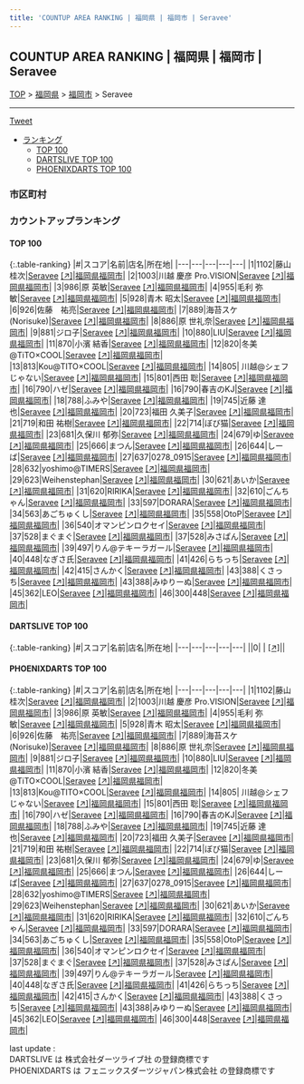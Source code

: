 ```yaml
---
title: 'COUNTUP AREA RANKING | 福岡県 | 福岡市 | Seravee'
---
```

## COUNTUP AREA RANKING | 福岡県 | 福岡市 | Seravee

[TOP](/darts/rank/) > [福岡県](/darts/rank/福岡県/) > [福岡市](/darts/rank/福岡県/福岡市/) > Seravee

___

<a href="https://twitter.com/share?ref_src=twsrc%5Etfw" data-text="COUNTUP AREA RANKING | 福岡県福岡市Seravee" class="twitter-share-button" data-hashtags="DARTSLIVE,PHOENIXDARTS,darts,ダーツ" data-show-count="false">Tweet</a>

* [ランキング](#カウントアップランキング)
    * [TOP 100](#top-100)
    * [DARTSLIVE TOP 100](#dartslive-top-100)
    * [PHOENIXDARTS TOP 100](#phoenixdarts-top-100)

### 市区町村

<ul>

</ul>

### カウントアップランキング

#### TOP 100



{:.table-ranking}
|#|スコア|名前|店名|所在地|
|---|---|---|---|---|
|1|1102|<span class="rank-name-pd">藤山　桂次</span>|<a href="/darts/rank/shops/87501.html">Seravee</a> <a href="https://vs.phoenixdarts.com/jp/shop/shopDetailInfo/s_87501?s_seq=87501">[↗]</a>|<a href="/darts/rank/福岡県/福岡市">福岡県福岡市</a>|
|2|1003|<span class="rank-name-pd">川越 慶彦 Pro.VISION</span>|<a href="/darts/rank/shops/87501.html">Seravee</a> <a href="https://vs.phoenixdarts.com/jp/shop/shopDetailInfo/s_87501?s_seq=87501">[↗]</a>|<a href="/darts/rank/福岡県/福岡市">福岡県福岡市</a>|
|3|986|<span class="rank-name-pd"><span class="pro-icon-pd"></span>原 英敏</span>|<a href="/darts/rank/shops/87501.html">Seravee</a> <a href="https://vs.phoenixdarts.com/jp/shop/shopDetailInfo/s_87501?s_seq=87501">[↗]</a>|<a href="/darts/rank/福岡県/福岡市">福岡県福岡市</a>|
|4|955|<span class="rank-name-pd">毛利 弥敏</span>|<a href="/darts/rank/shops/87501.html">Seravee</a> <a href="https://vs.phoenixdarts.com/jp/shop/shopDetailInfo/s_87501?s_seq=87501">[↗]</a>|<a href="/darts/rank/福岡県/福岡市">福岡県福岡市</a>|
|5|928|<span class="rank-name-pd">青木 昭太</span>|<a href="/darts/rank/shops/87501.html">Seravee</a> <a href="https://vs.phoenixdarts.com/jp/shop/shopDetailInfo/s_87501?s_seq=87501">[↗]</a>|<a href="/darts/rank/福岡県/福岡市">福岡県福岡市</a>|
|6|926|<span class="rank-name-pd">佐藤　祐亮</span>|<a href="/darts/rank/shops/87501.html">Seravee</a> <a href="https://vs.phoenixdarts.com/jp/shop/shopDetailInfo/s_87501?s_seq=87501">[↗]</a>|<a href="/darts/rank/福岡県/福岡市">福岡県福岡市</a>|
|7|889|<span class="rank-name-pd">海苔スケ(Norisuke)</span>|<a href="/darts/rank/shops/87501.html">Seravee</a> <a href="https://vs.phoenixdarts.com/jp/shop/shopDetailInfo/s_87501?s_seq=87501">[↗]</a>|<a href="/darts/rank/福岡県/福岡市">福岡県福岡市</a>|
|8|886|<span class="rank-name-pd">原 世礼奈</span>|<a href="/darts/rank/shops/87501.html">Seravee</a> <a href="https://vs.phoenixdarts.com/jp/shop/shopDetailInfo/s_87501?s_seq=87501">[↗]</a>|<a href="/darts/rank/福岡県/福岡市">福岡県福岡市</a>|
|9|881|<span class="rank-name-pd">ジロ子</span>|<a href="/darts/rank/shops/87501.html">Seravee</a> <a href="https://vs.phoenixdarts.com/jp/shop/shopDetailInfo/s_87501?s_seq=87501">[↗]</a>|<a href="/darts/rank/福岡県/福岡市">福岡県福岡市</a>|
|10|880|<span class="rank-name-pd">LIU</span>|<a href="/darts/rank/shops/87501.html">Seravee</a> <a href="https://vs.phoenixdarts.com/jp/shop/shopDetailInfo/s_87501?s_seq=87501">[↗]</a>|<a href="/darts/rank/福岡県/福岡市">福岡県福岡市</a>|
|11|870|<span class="rank-name-pd"><span class="pro-icon-pd"></span>小濱 結香</span>|<a href="/darts/rank/shops/87501.html">Seravee</a> <a href="https://vs.phoenixdarts.com/jp/shop/shopDetailInfo/s_87501?s_seq=87501">[↗]</a>|<a href="/darts/rank/福岡県/福岡市">福岡県福岡市</a>|
|12|820|<span class="rank-name-pd">冬美@TiTO×COOL</span>|<a href="/darts/rank/shops/87501.html">Seravee</a> <a href="https://vs.phoenixdarts.com/jp/shop/shopDetailInfo/s_87501?s_seq=87501">[↗]</a>|<a href="/darts/rank/福岡県/福岡市">福岡県福岡市</a>|
|13|813|<span class="rank-name-pd">Kou@TITO‪‪‪‪‬×COOL</span>|<a href="/darts/rank/shops/87501.html">Seravee</a> <a href="https://vs.phoenixdarts.com/jp/shop/shopDetailInfo/s_87501?s_seq=87501">[↗]</a>|<a href="/darts/rank/福岡県/福岡市">福岡県福岡市</a>|
|14|805|<span class="rank-name-pd"> 川越@シェフじゃない</span>|<a href="/darts/rank/shops/87501.html">Seravee</a> <a href="https://vs.phoenixdarts.com/jp/shop/shopDetailInfo/s_87501?s_seq=87501">[↗]</a>|<a href="/darts/rank/福岡県/福岡市">福岡県福岡市</a>|
|15|801|<span class="rank-name-pd"><span class="pro-icon-pd"></span>西田 聡</span>|<a href="/darts/rank/shops/87501.html">Seravee</a> <a href="https://vs.phoenixdarts.com/jp/shop/shopDetailInfo/s_87501?s_seq=87501">[↗]</a>|<a href="/darts/rank/福岡県/福岡市">福岡県福岡市</a>|
|16|790|<span class="rank-name-pd">ハゼ</span>|<a href="/darts/rank/shops/87501.html">Seravee</a> <a href="https://vs.phoenixdarts.com/jp/shop/shopDetailInfo/s_87501?s_seq=87501">[↗]</a>|<a href="/darts/rank/福岡県/福岡市">福岡県福岡市</a>|
|16|790|<span class="rank-name-pd">春吉のKJ</span>|<a href="/darts/rank/shops/87501.html">Seravee</a> <a href="https://vs.phoenixdarts.com/jp/shop/shopDetailInfo/s_87501?s_seq=87501">[↗]</a>|<a href="/darts/rank/福岡県/福岡市">福岡県福岡市</a>|
|18|788|<span class="rank-name-pd">ふみや</span>|<a href="/darts/rank/shops/87501.html">Seravee</a> <a href="https://vs.phoenixdarts.com/jp/shop/shopDetailInfo/s_87501?s_seq=87501">[↗]</a>|<a href="/darts/rank/福岡県/福岡市">福岡県福岡市</a>|
|19|745|<span class="rank-name-pd"><span class="pro-icon-pd"></span>近藤 達也</span>|<a href="/darts/rank/shops/87501.html">Seravee</a> <a href="https://vs.phoenixdarts.com/jp/shop/shopDetailInfo/s_87501?s_seq=87501">[↗]</a>|<a href="/darts/rank/福岡県/福岡市">福岡県福岡市</a>|
|20|723|<span class="rank-name-pd"><span class="pro-icon-pd"></span>福田 久美子</span>|<a href="/darts/rank/shops/87501.html">Seravee</a> <a href="https://vs.phoenixdarts.com/jp/shop/shopDetailInfo/s_87501?s_seq=87501">[↗]</a>|<a href="/darts/rank/福岡県/福岡市">福岡県福岡市</a>|
|21|719|<span class="rank-name-pd"><span class="pro-icon-pd"></span>和田 祐樹</span>|<a href="/darts/rank/shops/87501.html">Seravee</a> <a href="https://vs.phoenixdarts.com/jp/shop/shopDetailInfo/s_87501?s_seq=87501">[↗]</a>|<a href="/darts/rank/福岡県/福岡市">福岡県福岡市</a>|
|22|714|<span class="rank-name-pd">ぼび猫</span>|<a href="/darts/rank/shops/87501.html">Seravee</a> <a href="https://vs.phoenixdarts.com/jp/shop/shopDetailInfo/s_87501?s_seq=87501">[↗]</a>|<a href="/darts/rank/福岡県/福岡市">福岡県福岡市</a>|
|23|681|<span class="rank-name-pd">久保川 郁弥</span>|<a href="/darts/rank/shops/87501.html">Seravee</a> <a href="https://vs.phoenixdarts.com/jp/shop/shopDetailInfo/s_87501?s_seq=87501">[↗]</a>|<a href="/darts/rank/福岡県/福岡市">福岡県福岡市</a>|
|24|679|<span class="rank-name-pd">ゆ</span>|<a href="/darts/rank/shops/87501.html">Seravee</a> <a href="https://vs.phoenixdarts.com/jp/shop/shopDetailInfo/s_87501?s_seq=87501">[↗]</a>|<a href="/darts/rank/福岡県/福岡市">福岡県福岡市</a>|
|25|666|<span class="rank-name-pd">まつん</span>|<a href="/darts/rank/shops/87501.html">Seravee</a> <a href="https://vs.phoenixdarts.com/jp/shop/shopDetailInfo/s_87501?s_seq=87501">[↗]</a>|<a href="/darts/rank/福岡県/福岡市">福岡県福岡市</a>|
|26|644|<span class="rank-name-pd">しーば</span>|<a href="/darts/rank/shops/87501.html">Seravee</a> <a href="https://vs.phoenixdarts.com/jp/shop/shopDetailInfo/s_87501?s_seq=87501">[↗]</a>|<a href="/darts/rank/福岡県/福岡市">福岡県福岡市</a>|
|27|637|<span class="rank-name-pd">0278_0915</span>|<a href="/darts/rank/shops/87501.html">Seravee</a> <a href="https://vs.phoenixdarts.com/jp/shop/shopDetailInfo/s_87501?s_seq=87501">[↗]</a>|<a href="/darts/rank/福岡県/福岡市">福岡県福岡市</a>|
|28|632|<span class="rank-name-pd">yoshimo@TIMERS</span>|<a href="/darts/rank/shops/87501.html">Seravee</a> <a href="https://vs.phoenixdarts.com/jp/shop/shopDetailInfo/s_87501?s_seq=87501">[↗]</a>|<a href="/darts/rank/福岡県/福岡市">福岡県福岡市</a>|
|29|623|<span class="rank-name-pd">Weihenstephan</span>|<a href="/darts/rank/shops/87501.html">Seravee</a> <a href="https://vs.phoenixdarts.com/jp/shop/shopDetailInfo/s_87501?s_seq=87501">[↗]</a>|<a href="/darts/rank/福岡県/福岡市">福岡県福岡市</a>|
|30|621|<span class="rank-name-pd">あいか</span>|<a href="/darts/rank/shops/87501.html">Seravee</a> <a href="https://vs.phoenixdarts.com/jp/shop/shopDetailInfo/s_87501?s_seq=87501">[↗]</a>|<a href="/darts/rank/福岡県/福岡市">福岡県福岡市</a>|
|31|620|<span class="rank-name-pd">RIRIKA</span>|<a href="/darts/rank/shops/87501.html">Seravee</a> <a href="https://vs.phoenixdarts.com/jp/shop/shopDetailInfo/s_87501?s_seq=87501">[↗]</a>|<a href="/darts/rank/福岡県/福岡市">福岡県福岡市</a>|
|32|610|<span class="rank-name-pd">ごんちゃん</span>|<a href="/darts/rank/shops/87501.html">Seravee</a> <a href="https://vs.phoenixdarts.com/jp/shop/shopDetailInfo/s_87501?s_seq=87501">[↗]</a>|<a href="/darts/rank/福岡県/福岡市">福岡県福岡市</a>|
|33|597|<span class="rank-name-pd">DORARA</span>|<a href="/darts/rank/shops/87501.html">Seravee</a> <a href="https://vs.phoenixdarts.com/jp/shop/shopDetailInfo/s_87501?s_seq=87501">[↗]</a>|<a href="/darts/rank/福岡県/福岡市">福岡県福岡市</a>|
|34|563|<span class="rank-name-pd">あごちゅくし</span>|<a href="/darts/rank/shops/87501.html">Seravee</a> <a href="https://vs.phoenixdarts.com/jp/shop/shopDetailInfo/s_87501?s_seq=87501">[↗]</a>|<a href="/darts/rank/福岡県/福岡市">福岡県福岡市</a>|
|35|558|<span class="rank-name-pd">OtoP</span>|<a href="/darts/rank/shops/87501.html">Seravee</a> <a href="https://vs.phoenixdarts.com/jp/shop/shopDetailInfo/s_87501?s_seq=87501">[↗]</a>|<a href="/darts/rank/福岡県/福岡市">福岡県福岡市</a>|
|36|540|<span class="rank-name-pd">オマンピンロクセイ</span>|<a href="/darts/rank/shops/87501.html">Seravee</a> <a href="https://vs.phoenixdarts.com/jp/shop/shopDetailInfo/s_87501?s_seq=87501">[↗]</a>|<a href="/darts/rank/福岡県/福岡市">福岡県福岡市</a>|
|37|528|<span class="rank-name-pd">まぐまぐ</span>|<a href="/darts/rank/shops/87501.html">Seravee</a> <a href="https://vs.phoenixdarts.com/jp/shop/shopDetailInfo/s_87501?s_seq=87501">[↗]</a>|<a href="/darts/rank/福岡県/福岡市">福岡県福岡市</a>|
|37|528|<span class="rank-name-pd">みさぱん</span>|<a href="/darts/rank/shops/87501.html">Seravee</a> <a href="https://vs.phoenixdarts.com/jp/shop/shopDetailInfo/s_87501?s_seq=87501">[↗]</a>|<a href="/darts/rank/福岡県/福岡市">福岡県福岡市</a>|
|39|497|<span class="rank-name-pd">りん@テキーラガール</span>|<a href="/darts/rank/shops/87501.html">Seravee</a> <a href="https://vs.phoenixdarts.com/jp/shop/shopDetailInfo/s_87501?s_seq=87501">[↗]</a>|<a href="/darts/rank/福岡県/福岡市">福岡県福岡市</a>|
|40|448|<span class="rank-name-pd">なぎさ氏</span>|<a href="/darts/rank/shops/87501.html">Seravee</a> <a href="https://vs.phoenixdarts.com/jp/shop/shopDetailInfo/s_87501?s_seq=87501">[↗]</a>|<a href="/darts/rank/福岡県/福岡市">福岡県福岡市</a>|
|41|426|<span class="rank-name-pd">らちっち</span>|<a href="/darts/rank/shops/87501.html">Seravee</a> <a href="https://vs.phoenixdarts.com/jp/shop/shopDetailInfo/s_87501?s_seq=87501">[↗]</a>|<a href="/darts/rank/福岡県/福岡市">福岡県福岡市</a>|
|42|415|<span class="rank-name-pd">さんかく</span>|<a href="/darts/rank/shops/87501.html">Seravee</a> <a href="https://vs.phoenixdarts.com/jp/shop/shopDetailInfo/s_87501?s_seq=87501">[↗]</a>|<a href="/darts/rank/福岡県/福岡市">福岡県福岡市</a>|
|43|388|<span class="rank-name-pd">くさっち</span>|<a href="/darts/rank/shops/87501.html">Seravee</a> <a href="https://vs.phoenixdarts.com/jp/shop/shopDetailInfo/s_87501?s_seq=87501">[↗]</a>|<a href="/darts/rank/福岡県/福岡市">福岡県福岡市</a>|
|43|388|<span class="rank-name-pd">みゆりーぬ</span>|<a href="/darts/rank/shops/87501.html">Seravee</a> <a href="https://vs.phoenixdarts.com/jp/shop/shopDetailInfo/s_87501?s_seq=87501">[↗]</a>|<a href="/darts/rank/福岡県/福岡市">福岡県福岡市</a>|
|45|362|<span class="rank-name-pd">LEO</span>|<a href="/darts/rank/shops/87501.html">Seravee</a> <a href="https://vs.phoenixdarts.com/jp/shop/shopDetailInfo/s_87501?s_seq=87501">[↗]</a>|<a href="/darts/rank/福岡県/福岡市">福岡県福岡市</a>|
|46|300|<span class="rank-name-pd">448</span>|<a href="/darts/rank/shops/87501.html">Seravee</a> <a href="https://vs.phoenixdarts.com/jp/shop/shopDetailInfo/s_87501?s_seq=87501">[↗]</a>|<a href="/darts/rank/福岡県/福岡市">福岡県福岡市</a>|


#### DARTSLIVE TOP 100



{:.table-ranking}
|#|スコア|名前|店名|所在地|
|---|---|---|---|---|
||0|<span class="rank-name-dl"> </span>|<a href="/darts/rank/shops/.html"></a> <a href="">[↗]</a>|<a href="/darts/rank//"></a>|


#### PHOENIXDARTS TOP 100



{:.table-ranking}
|#|スコア|名前|店名|所在地|
|---|---|---|---|---|
|1|1102|<span class="rank-name-pd">藤山　桂次</span>|<a href="/darts/rank/shops/87501.html">Seravee</a> <a href="https://vs.phoenixdarts.com/jp/shop/shopDetailInfo/s_87501?s_seq=87501">[↗]</a>|<a href="/darts/rank/福岡県/福岡市">福岡県福岡市</a>|
|2|1003|<span class="rank-name-pd">川越 慶彦 Pro.VISION</span>|<a href="/darts/rank/shops/87501.html">Seravee</a> <a href="https://vs.phoenixdarts.com/jp/shop/shopDetailInfo/s_87501?s_seq=87501">[↗]</a>|<a href="/darts/rank/福岡県/福岡市">福岡県福岡市</a>|
|3|986|<span class="rank-name-pd"><span class="pro-icon-pd"></span>原 英敏</span>|<a href="/darts/rank/shops/87501.html">Seravee</a> <a href="https://vs.phoenixdarts.com/jp/shop/shopDetailInfo/s_87501?s_seq=87501">[↗]</a>|<a href="/darts/rank/福岡県/福岡市">福岡県福岡市</a>|
|4|955|<span class="rank-name-pd">毛利 弥敏</span>|<a href="/darts/rank/shops/87501.html">Seravee</a> <a href="https://vs.phoenixdarts.com/jp/shop/shopDetailInfo/s_87501?s_seq=87501">[↗]</a>|<a href="/darts/rank/福岡県/福岡市">福岡県福岡市</a>|
|5|928|<span class="rank-name-pd">青木 昭太</span>|<a href="/darts/rank/shops/87501.html">Seravee</a> <a href="https://vs.phoenixdarts.com/jp/shop/shopDetailInfo/s_87501?s_seq=87501">[↗]</a>|<a href="/darts/rank/福岡県/福岡市">福岡県福岡市</a>|
|6|926|<span class="rank-name-pd">佐藤　祐亮</span>|<a href="/darts/rank/shops/87501.html">Seravee</a> <a href="https://vs.phoenixdarts.com/jp/shop/shopDetailInfo/s_87501?s_seq=87501">[↗]</a>|<a href="/darts/rank/福岡県/福岡市">福岡県福岡市</a>|
|7|889|<span class="rank-name-pd">海苔スケ(Norisuke)</span>|<a href="/darts/rank/shops/87501.html">Seravee</a> <a href="https://vs.phoenixdarts.com/jp/shop/shopDetailInfo/s_87501?s_seq=87501">[↗]</a>|<a href="/darts/rank/福岡県/福岡市">福岡県福岡市</a>|
|8|886|<span class="rank-name-pd">原 世礼奈</span>|<a href="/darts/rank/shops/87501.html">Seravee</a> <a href="https://vs.phoenixdarts.com/jp/shop/shopDetailInfo/s_87501?s_seq=87501">[↗]</a>|<a href="/darts/rank/福岡県/福岡市">福岡県福岡市</a>|
|9|881|<span class="rank-name-pd">ジロ子</span>|<a href="/darts/rank/shops/87501.html">Seravee</a> <a href="https://vs.phoenixdarts.com/jp/shop/shopDetailInfo/s_87501?s_seq=87501">[↗]</a>|<a href="/darts/rank/福岡県/福岡市">福岡県福岡市</a>|
|10|880|<span class="rank-name-pd">LIU</span>|<a href="/darts/rank/shops/87501.html">Seravee</a> <a href="https://vs.phoenixdarts.com/jp/shop/shopDetailInfo/s_87501?s_seq=87501">[↗]</a>|<a href="/darts/rank/福岡県/福岡市">福岡県福岡市</a>|
|11|870|<span class="rank-name-pd"><span class="pro-icon-pd"></span>小濱 結香</span>|<a href="/darts/rank/shops/87501.html">Seravee</a> <a href="https://vs.phoenixdarts.com/jp/shop/shopDetailInfo/s_87501?s_seq=87501">[↗]</a>|<a href="/darts/rank/福岡県/福岡市">福岡県福岡市</a>|
|12|820|<span class="rank-name-pd">冬美@TiTO×COOL</span>|<a href="/darts/rank/shops/87501.html">Seravee</a> <a href="https://vs.phoenixdarts.com/jp/shop/shopDetailInfo/s_87501?s_seq=87501">[↗]</a>|<a href="/darts/rank/福岡県/福岡市">福岡県福岡市</a>|
|13|813|<span class="rank-name-pd">Kou@TITO‪‪‪‪‬×COOL</span>|<a href="/darts/rank/shops/87501.html">Seravee</a> <a href="https://vs.phoenixdarts.com/jp/shop/shopDetailInfo/s_87501?s_seq=87501">[↗]</a>|<a href="/darts/rank/福岡県/福岡市">福岡県福岡市</a>|
|14|805|<span class="rank-name-pd"> 川越@シェフじゃない</span>|<a href="/darts/rank/shops/87501.html">Seravee</a> <a href="https://vs.phoenixdarts.com/jp/shop/shopDetailInfo/s_87501?s_seq=87501">[↗]</a>|<a href="/darts/rank/福岡県/福岡市">福岡県福岡市</a>|
|15|801|<span class="rank-name-pd"><span class="pro-icon-pd"></span>西田 聡</span>|<a href="/darts/rank/shops/87501.html">Seravee</a> <a href="https://vs.phoenixdarts.com/jp/shop/shopDetailInfo/s_87501?s_seq=87501">[↗]</a>|<a href="/darts/rank/福岡県/福岡市">福岡県福岡市</a>|
|16|790|<span class="rank-name-pd">ハゼ</span>|<a href="/darts/rank/shops/87501.html">Seravee</a> <a href="https://vs.phoenixdarts.com/jp/shop/shopDetailInfo/s_87501?s_seq=87501">[↗]</a>|<a href="/darts/rank/福岡県/福岡市">福岡県福岡市</a>|
|16|790|<span class="rank-name-pd">春吉のKJ</span>|<a href="/darts/rank/shops/87501.html">Seravee</a> <a href="https://vs.phoenixdarts.com/jp/shop/shopDetailInfo/s_87501?s_seq=87501">[↗]</a>|<a href="/darts/rank/福岡県/福岡市">福岡県福岡市</a>|
|18|788|<span class="rank-name-pd">ふみや</span>|<a href="/darts/rank/shops/87501.html">Seravee</a> <a href="https://vs.phoenixdarts.com/jp/shop/shopDetailInfo/s_87501?s_seq=87501">[↗]</a>|<a href="/darts/rank/福岡県/福岡市">福岡県福岡市</a>|
|19|745|<span class="rank-name-pd"><span class="pro-icon-pd"></span>近藤 達也</span>|<a href="/darts/rank/shops/87501.html">Seravee</a> <a href="https://vs.phoenixdarts.com/jp/shop/shopDetailInfo/s_87501?s_seq=87501">[↗]</a>|<a href="/darts/rank/福岡県/福岡市">福岡県福岡市</a>|
|20|723|<span class="rank-name-pd"><span class="pro-icon-pd"></span>福田 久美子</span>|<a href="/darts/rank/shops/87501.html">Seravee</a> <a href="https://vs.phoenixdarts.com/jp/shop/shopDetailInfo/s_87501?s_seq=87501">[↗]</a>|<a href="/darts/rank/福岡県/福岡市">福岡県福岡市</a>|
|21|719|<span class="rank-name-pd"><span class="pro-icon-pd"></span>和田 祐樹</span>|<a href="/darts/rank/shops/87501.html">Seravee</a> <a href="https://vs.phoenixdarts.com/jp/shop/shopDetailInfo/s_87501?s_seq=87501">[↗]</a>|<a href="/darts/rank/福岡県/福岡市">福岡県福岡市</a>|
|22|714|<span class="rank-name-pd">ぼび猫</span>|<a href="/darts/rank/shops/87501.html">Seravee</a> <a href="https://vs.phoenixdarts.com/jp/shop/shopDetailInfo/s_87501?s_seq=87501">[↗]</a>|<a href="/darts/rank/福岡県/福岡市">福岡県福岡市</a>|
|23|681|<span class="rank-name-pd">久保川 郁弥</span>|<a href="/darts/rank/shops/87501.html">Seravee</a> <a href="https://vs.phoenixdarts.com/jp/shop/shopDetailInfo/s_87501?s_seq=87501">[↗]</a>|<a href="/darts/rank/福岡県/福岡市">福岡県福岡市</a>|
|24|679|<span class="rank-name-pd">ゆ</span>|<a href="/darts/rank/shops/87501.html">Seravee</a> <a href="https://vs.phoenixdarts.com/jp/shop/shopDetailInfo/s_87501?s_seq=87501">[↗]</a>|<a href="/darts/rank/福岡県/福岡市">福岡県福岡市</a>|
|25|666|<span class="rank-name-pd">まつん</span>|<a href="/darts/rank/shops/87501.html">Seravee</a> <a href="https://vs.phoenixdarts.com/jp/shop/shopDetailInfo/s_87501?s_seq=87501">[↗]</a>|<a href="/darts/rank/福岡県/福岡市">福岡県福岡市</a>|
|26|644|<span class="rank-name-pd">しーば</span>|<a href="/darts/rank/shops/87501.html">Seravee</a> <a href="https://vs.phoenixdarts.com/jp/shop/shopDetailInfo/s_87501?s_seq=87501">[↗]</a>|<a href="/darts/rank/福岡県/福岡市">福岡県福岡市</a>|
|27|637|<span class="rank-name-pd">0278_0915</span>|<a href="/darts/rank/shops/87501.html">Seravee</a> <a href="https://vs.phoenixdarts.com/jp/shop/shopDetailInfo/s_87501?s_seq=87501">[↗]</a>|<a href="/darts/rank/福岡県/福岡市">福岡県福岡市</a>|
|28|632|<span class="rank-name-pd">yoshimo@TIMERS</span>|<a href="/darts/rank/shops/87501.html">Seravee</a> <a href="https://vs.phoenixdarts.com/jp/shop/shopDetailInfo/s_87501?s_seq=87501">[↗]</a>|<a href="/darts/rank/福岡県/福岡市">福岡県福岡市</a>|
|29|623|<span class="rank-name-pd">Weihenstephan</span>|<a href="/darts/rank/shops/87501.html">Seravee</a> <a href="https://vs.phoenixdarts.com/jp/shop/shopDetailInfo/s_87501?s_seq=87501">[↗]</a>|<a href="/darts/rank/福岡県/福岡市">福岡県福岡市</a>|
|30|621|<span class="rank-name-pd">あいか</span>|<a href="/darts/rank/shops/87501.html">Seravee</a> <a href="https://vs.phoenixdarts.com/jp/shop/shopDetailInfo/s_87501?s_seq=87501">[↗]</a>|<a href="/darts/rank/福岡県/福岡市">福岡県福岡市</a>|
|31|620|<span class="rank-name-pd">RIRIKA</span>|<a href="/darts/rank/shops/87501.html">Seravee</a> <a href="https://vs.phoenixdarts.com/jp/shop/shopDetailInfo/s_87501?s_seq=87501">[↗]</a>|<a href="/darts/rank/福岡県/福岡市">福岡県福岡市</a>|
|32|610|<span class="rank-name-pd">ごんちゃん</span>|<a href="/darts/rank/shops/87501.html">Seravee</a> <a href="https://vs.phoenixdarts.com/jp/shop/shopDetailInfo/s_87501?s_seq=87501">[↗]</a>|<a href="/darts/rank/福岡県/福岡市">福岡県福岡市</a>|
|33|597|<span class="rank-name-pd">DORARA</span>|<a href="/darts/rank/shops/87501.html">Seravee</a> <a href="https://vs.phoenixdarts.com/jp/shop/shopDetailInfo/s_87501?s_seq=87501">[↗]</a>|<a href="/darts/rank/福岡県/福岡市">福岡県福岡市</a>|
|34|563|<span class="rank-name-pd">あごちゅくし</span>|<a href="/darts/rank/shops/87501.html">Seravee</a> <a href="https://vs.phoenixdarts.com/jp/shop/shopDetailInfo/s_87501?s_seq=87501">[↗]</a>|<a href="/darts/rank/福岡県/福岡市">福岡県福岡市</a>|
|35|558|<span class="rank-name-pd">OtoP</span>|<a href="/darts/rank/shops/87501.html">Seravee</a> <a href="https://vs.phoenixdarts.com/jp/shop/shopDetailInfo/s_87501?s_seq=87501">[↗]</a>|<a href="/darts/rank/福岡県/福岡市">福岡県福岡市</a>|
|36|540|<span class="rank-name-pd">オマンピンロクセイ</span>|<a href="/darts/rank/shops/87501.html">Seravee</a> <a href="https://vs.phoenixdarts.com/jp/shop/shopDetailInfo/s_87501?s_seq=87501">[↗]</a>|<a href="/darts/rank/福岡県/福岡市">福岡県福岡市</a>|
|37|528|<span class="rank-name-pd">まぐまぐ</span>|<a href="/darts/rank/shops/87501.html">Seravee</a> <a href="https://vs.phoenixdarts.com/jp/shop/shopDetailInfo/s_87501?s_seq=87501">[↗]</a>|<a href="/darts/rank/福岡県/福岡市">福岡県福岡市</a>|
|37|528|<span class="rank-name-pd">みさぱん</span>|<a href="/darts/rank/shops/87501.html">Seravee</a> <a href="https://vs.phoenixdarts.com/jp/shop/shopDetailInfo/s_87501?s_seq=87501">[↗]</a>|<a href="/darts/rank/福岡県/福岡市">福岡県福岡市</a>|
|39|497|<span class="rank-name-pd">りん@テキーラガール</span>|<a href="/darts/rank/shops/87501.html">Seravee</a> <a href="https://vs.phoenixdarts.com/jp/shop/shopDetailInfo/s_87501?s_seq=87501">[↗]</a>|<a href="/darts/rank/福岡県/福岡市">福岡県福岡市</a>|
|40|448|<span class="rank-name-pd">なぎさ氏</span>|<a href="/darts/rank/shops/87501.html">Seravee</a> <a href="https://vs.phoenixdarts.com/jp/shop/shopDetailInfo/s_87501?s_seq=87501">[↗]</a>|<a href="/darts/rank/福岡県/福岡市">福岡県福岡市</a>|
|41|426|<span class="rank-name-pd">らちっち</span>|<a href="/darts/rank/shops/87501.html">Seravee</a> <a href="https://vs.phoenixdarts.com/jp/shop/shopDetailInfo/s_87501?s_seq=87501">[↗]</a>|<a href="/darts/rank/福岡県/福岡市">福岡県福岡市</a>|
|42|415|<span class="rank-name-pd">さんかく</span>|<a href="/darts/rank/shops/87501.html">Seravee</a> <a href="https://vs.phoenixdarts.com/jp/shop/shopDetailInfo/s_87501?s_seq=87501">[↗]</a>|<a href="/darts/rank/福岡県/福岡市">福岡県福岡市</a>|
|43|388|<span class="rank-name-pd">くさっち</span>|<a href="/darts/rank/shops/87501.html">Seravee</a> <a href="https://vs.phoenixdarts.com/jp/shop/shopDetailInfo/s_87501?s_seq=87501">[↗]</a>|<a href="/darts/rank/福岡県/福岡市">福岡県福岡市</a>|
|43|388|<span class="rank-name-pd">みゆりーぬ</span>|<a href="/darts/rank/shops/87501.html">Seravee</a> <a href="https://vs.phoenixdarts.com/jp/shop/shopDetailInfo/s_87501?s_seq=87501">[↗]</a>|<a href="/darts/rank/福岡県/福岡市">福岡県福岡市</a>|
|45|362|<span class="rank-name-pd">LEO</span>|<a href="/darts/rank/shops/87501.html">Seravee</a> <a href="https://vs.phoenixdarts.com/jp/shop/shopDetailInfo/s_87501?s_seq=87501">[↗]</a>|<a href="/darts/rank/福岡県/福岡市">福岡県福岡市</a>|
|46|300|<span class="rank-name-pd">448</span>|<a href="/darts/rank/shops/87501.html">Seravee</a> <a href="https://vs.phoenixdarts.com/jp/shop/shopDetailInfo/s_87501?s_seq=87501">[↗]</a>|<a href="/darts/rank/福岡県/福岡市">福岡県福岡市</a>|


<div class="footer border-top border-gray-light mt-5 pt-3 text-right text-gray">
    last update : <span style="font-weight: italic" id="foot_last_modified"></span><br />
    DARTSLIVE は 株式会社ダーツライブ社 の登録商標です<br />
    PHOENIXDARTS は フェニックスダーツジャパン株式会社 の登録商標です<br />
</div>

<script src="https://cdnjs.cloudflare.com/ajax/libs/jquery.tablesorter/2.31.3/js/jquery.tablesorter.min.js" integrity="sha512-qzgd5cYSZcosqpzpn7zF2ZId8f/8CHmFKZ8j7mU4OUXTNRd5g+ZHBPsgKEwoqxCtdQvExE5LprwwPAgoicguNg==" crossorigin="anonymous" referrerpolicy="no-referrer"></script>
<link rel="stylesheet" href="https://cdnjs.cloudflare.com/ajax/libs/jquery.tablesorter/2.31.3/css/theme.default.min.css" integrity="sha512-wghhOJkjQX0Lh3NSWvNKeZ0ZpNn+SPVXX1Qyc9OCaogADktxrBiBdKGDoqVUOyhStvMBmJQ8ZdMHiR3wuEq8+w==" crossorigin="anonymous" referrerpolicy="no-referrer" />
<script>
$(function() {
    $(".table-ranking").tablesorter({sortList:[[0, 0]]});
    $("#foot_last_modified").text(formatDate(new Date(document.lastModified), 'yyyy-MM-dd HH:mm:ss'));
});
</script>

<script async src="https://platform.twitter.com/widgets.js" charset="utf-8"></script>
